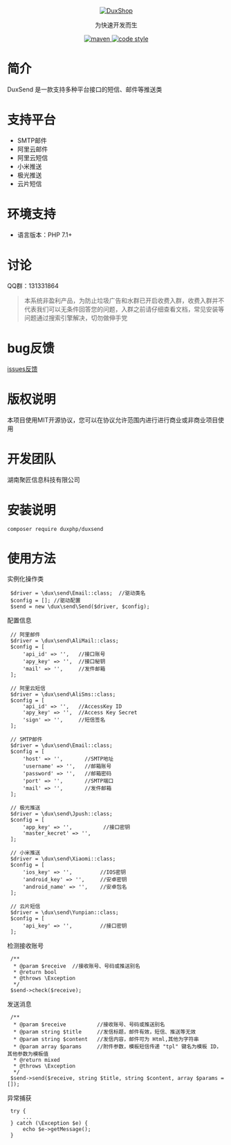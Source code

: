 
<p align="center">
  <a href="https://github.com/duxphp/duxfiles">
   <img alt="DuxShop" src="https://github.com/duxphp/duxphp/raw/master/docs/logo.png?raw=true">
  </a>
</p>

<p align="center">
  为快速开发而生
</p>

<p align="center">
  <a href="https://github.com/duxphp/duxfiles">
    <img alt="maven" src="https://img.shields.io/badge/DuxSend-v1-blue.svg">
  </a>

  <a href="http://zlib.net/zlib_license.html">
    <img alt="code style" src="https://img.shields.io/badge/zlib-licenses-brightgreen.svg">
  </a>
</p>

# 简介

DuxSend 是一款支持多种平台接口的短信、邮件等推送类

# 支持平台

- SMTP邮件
- 阿里云邮件
- 阿里云短信
- 小米推送
- 极光推送
- 云片短信

# 环境支持

- 语言版本：PHP 7.1+

# 讨论

QQ群：131331864

> 本系统非盈利产品，为防止垃圾广告和水群已开启收费入群，收费入群并不代表我们可以无条件回答您的问题，入群之前请仔细查看文档，常见安装等问题通过搜索引擎解决，切勿做伸手党

# bug反馈

[issues反馈](https://github.com/duxphp/duxfiles/issues)
    
# 版权说明

本项目使用MIT开源协议，您可以在协议允许范围内进行进行商业或非商业项目使用

# 开发团队

湖南聚匠信息科技有限公司


# 安装说明

   ```
   composer require duxphp/duxsend
   ```
   
# 使用方法

实例化操作类

   ```
    $driver = \dux\send\Email::class;  //驱动类名
    $config = []; //驱动配置
    $send = new \dux\send\Send($driver, $config);
   ```
   
配置信息

   ```
    // 阿里邮件
    $driver = \dux\send\AliMail::class;
    $config = [
        'api_id' => '',   //接口账号
        'apy_key' => '',  //接口秘钥
        'mail' => '',     //发件邮箱
    ];
   ```

   ```
    // 阿里云短信
    $driver = \dux\send\AliSms::class;
    $config = [
        'api_id' => '',   //AccessKey ID
        'apy_key' => '',  //Access Key Secret
        'sign' => '',     //短信签名
    ];
   ```

   ```
    // SMTP邮件
    $driver = \dux\send\Email::class;
    $config = [
        'host' => '',       //SMTP地址
        'username' => '',   //邮箱账号
        'password' => '',   //邮箱密码
        'port' => '',       //SMTP端口
        'mail' => '',       //发件邮箱
    ];
   ```

   ```
    // 极光推送
    $driver = \dux\send\Jpush::class;
    $config = [
        'app_key' => '',          //接口密钥
        'master_kecret' => '',
    ];
   ```
    
   ```
    // 小米推送
    $driver = \dux\send\Xiaomi::class;
    $config = [
        'ios_key' => '',         //IOS密钥
        'android_key' => '',     //安卓密钥
        'android_name' => '',    //安卓包名
    ];
   ```

   ```
    // 云片短信
    $driver = \dux\send\Yunpian::class;
    $config = [
        'api_key' => '',         //接口密钥
    ];
   ```
   
检测接收账号
    
   ```
    /**
     * @param $receive  //接收账号、号码或推送别名
     * @return bool
     * @throws \Exception
     */
    $send->check($receive);
   ```
    
发送消息
    
   ```
    /**
     * @param $receive          //接收账号、号码或推送别名
     * @param string $title     //发信标题，邮件有效，短信、推送等无效
     * @param string $content   //发信内容，邮件可为 Html,其他为字符串
     * @param array $params     //附件参数，模板短信传递 "tpl" 键名为模板 ID，其他参数为模板值
     * @return mixed
     * @throws \Exception
     */
    $send->send($receive, string $title, string $content, array $params = []);
   ```
    
异常捕获

   ```
    try {
        ...
    } catch (\Exception $e) {
        echo $e->getMessage();
    }
   ```